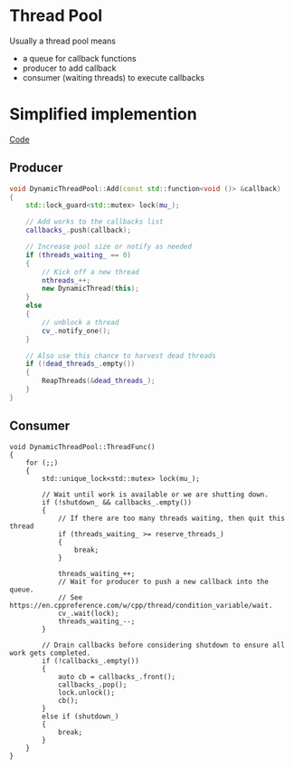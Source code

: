 Thread Pool
===

Usually a thread pool means
- a queue for callback functions
- producer to add callback
- consumer (waiting threads) to execute callbacks

Simplified implemention
===
[Code](https://github.com/senlinzhan/code-for-blog/blob/master/grpc_dynamic_thread_pool/dynamic_thread_pool.cpp)

Producer
---
``` cpp
void DynamicThreadPool::Add(const std::function<void ()> &callback)
{
    std::lock_guard<std::mutex> lock(mu_);

    // Add works to the callbacks list
    callbacks_.push(callback);

    // Increase pool size or notify as needed
    if (threads_waiting_ == 0)
    {
        // Kick off a new thread
        nthreads_++;
        new DynamicThread(this);
    }
    else
    {
        // unblock a thread
        cv_.notify_one();
    }

    // Also use this chance to harvest dead threads
    if (!dead_threads_.empty())
    {
        ReapThreads(&dead_threads_);
    }
}
```

Consumer
---
```
void DynamicThreadPool::ThreadFunc()
{
    for (;;)
    {
        std::unique_lock<std::mutex> lock(mu_);

        // Wait until work is available or we are shutting down.
        if (!shutdown_ && callbacks_.empty())
        {
            // If there are too many threads waiting, then quit this thread
            if (threads_waiting_ >= reserve_threads_)
            {
                break;
            }

            threads_waiting_++;
            // Wait for producer to push a new callback into the queue.
            // See https://en.cppreference.com/w/cpp/thread/condition_variable/wait.
            cv_.wait(lock);
            threads_waiting_--;
        }
        
        // Drain callbacks before considering shutdown to ensure all work gets completed.
        if (!callbacks_.empty())
        {
            auto cb = callbacks_.front();
            callbacks_.pop();
            lock.unlock();
            cb();            
        }
        else if (shutdown_)
        {
            break;            
        }
    }
}
```

